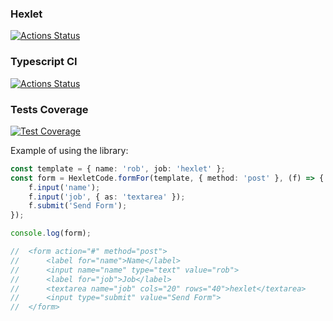 ### Hexlet
[![Actions Status](https://github.com/vladislav1923/typescript-project-81/actions/workflows/hexlet-check.yml/badge.svg)](https://github.com/vladislav1923/typescript-project-81/actions)

### Typescript CI
[![Actions Status](https://github.com/vladislav1923/typescript-project-81/actions/workflows/typescript.yml/badge.svg)](https://github.com/vladislav1923/typescript-project-81/actions)

### Tests Coverage
[![Test Coverage](https://api.codeclimate.com/v1/badges/3275b6e87e71dc6e8137/test_coverage)](https://codeclimate.com/github/vladislav1923/typescript-project-81/test_coverage)

Example of using the library:
```typescript
const template = { name: 'rob', job: 'hexlet' };
const form = HexletCode.formFor(template, { method: 'post' }, (f) => {
    f.input('name');
    f.input('job', { as: 'textarea' });
    f.submit('Send Form');
});

console.log(form);

//  <form action="#" method="post">
//      <label for="name">Name</label>
//      <input name="name" type="text" value="rob">
//      <label for="job">Job</label>
//      <textarea name="job" cols="20" rows="40">hexlet</textarea>
//      <input type="submit" value="Send Form">
//  </form>
```
